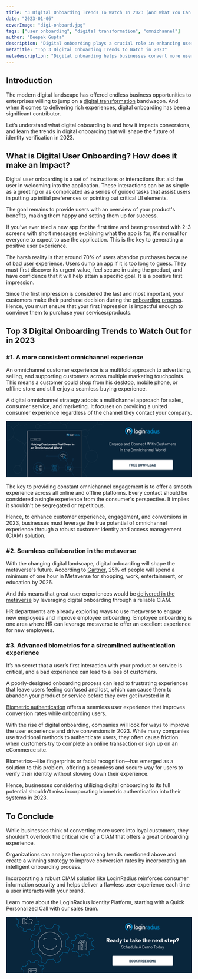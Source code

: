 ```yaml
---
title: "3 Digital Onboarding Trends To Watch In 2023 (And What You Can Do About It Now)"
date: "2023-01-06"
coverImage: "digi-onboard.jpg"
tags: ["user onboarding", "digital transformation", "omnichannel"]
author: "Deepak Gupta"
description: "Digital onboarding plays a crucial role in enhancing user experience. This blog will help you understand what digital onboarding is, how it impacts conversions, and the trends in digital onboarding that will shape the future of identity verification."
metatitle: "Top 3 Digital Onboarding Trends to Watch in 2023"
metadescription: "Digital onboarding helps businesses convert more users into customers. Here’s a list of digital onboarding trends to watch out for in 2023."
---
```


## Introduction

The modern digital landscape has offered endless business opportunities to enterprises willing to jump on a [digital transformation](https://blog.loginradius.com/identity/what-is-digital-transformation/) bandwagon. And when it comes to delivering rich experiences, digital onboarding has been a significant contributor. 

Let’s understand what digital onboarding is and how it impacts conversions, and learn the trends in digital onboarding that will shape the future of identity verification in 2023. 


## What is Digital User Onboarding? How does it make an Impact? 

Digital user onboarding is a set of instructions or interactions that aid the user in welcoming into the application. These interactions can be as simple as a greeting or as complicated as a series of guided tasks that assist users in putting up initial preferences or pointing out critical UI elements. 

The goal remains to provide users with an overview of your product's benefits, making them happy and setting them up for success.

If you’ve ever tried a new app for the first time and been presented with 2-3 screens with short messages explaining what the app is for, it's normal for everyone to expect to use the application. This is the key to generating a positive user experience.

The harsh reality is that around 70% of users abandon purchases because of bad user experience. Users dump an app if it is too long to guess. They must first discover its urgent value, feel secure in using the product, and have confidence that it will help attain a specific goal. It is a positive first impression.

Since the first impression is considered the last and most important, your customers make their purchase decision during the [onboarding process](https://blog.loginradius.com/growth/smooth-onboarding-positive-user-impression/). Hence, you must ensure that your first impression is impactful enough to convince them to purchase your services/products.


## Top 3 Digital Onboarding Trends to Watch Out for in 2023


### #1. A more consistent omnichannel experience

An omnichannel customer experience is a multifold approach to advertising, selling, and supporting customers across multiple marketing touchpoints. This means a customer could shop from his desktop, mobile phone, or offline store and still enjoy a seamless buying experience.  

A digital omnichannel strategy adopts a multichannel approach for sales, consumer service, and marketing. It focuses on providing a united consumer experience regardless of the channel they contact your company.


[![omni-eb](omni-eb.png)](https://www.loginradius.com/resource/making-customers-feel-seen-in-an-omnichannel-world/)

The key to providing constant omnichannel engagement is to offer a smooth experience across all online and offline platforms. Every contact should be considered a single experience from the consumer's perspective. It implies it shouldn't be segregated or repetitious.

Hence, to enhance customer experience, engagement, and conversions in 2023, businesses must leverage the true potential of omnichannel experience through a robust customer identity and access management (CIAM) solution. 


### #2. Seamless collaboration in the metaverse

With the changing digital landscape, digital onboarding will shape the metaverse's future. According to [Gartner](https://www.gartner.com/en/newsroom/press-releases/2022-02-07-gartner-predicts-25-percent-of-people-will-spend-at-least-one-hour-per-day-in-the-metaverse-by-2026), 25% of people will spend a minimum of one hour in Metaverse for shopping, work, entertainment, or education by 2026. 

And this means that great user experiences would be [delivered in the metaverse](https://blog.loginradius.com/identity/changing-user-authentication-in-metaverse/) by leveraging digital onboarding through a reliable CIAM.  

HR departments are already exploring ways to use metaverse to engage new employees and improve employee onboarding. Employee onboarding is one area where HR can leverage metaverse to offer an excellent experience for new employees. 


### #3. Advanced biometrics for a streamlined authentication experience

It’s no secret that a user’s first interaction with your product or service is critical, and a bad experience can lead to a loss of customers. 

A poorly-designed onboarding process can lead to frustrating experiences that leave users feeling confused and lost, which can cause them to abandon your product or service before they ever get invested in it. 

[Biometric authentication](https://blog.loginradius.com/identity/what-is-mob-biometric-authentication/) offers a seamless user experience that improves conversion rates while onboarding users.

With the rise of digital onboarding, companies will  look for ways to improve the user experience and drive conversions in 2023. While many companies use traditional methods to authenticate users, they often cause friction when customers try to complete an online transaction or sign up on an eCommerce site. 

Biometrics—like fingerprints or facial recognition—has emerged as a solution to this problem, offering a seamless and secure way for users to verify their identity without slowing down their experience.

Hence, businesses considering utilizing digital onboarding to its full potential shouldn’t miss incorporating biometric authentication into their systems in 2023. 


## To Conclude

While businesses think of converting more users into loyal customers, they shouldn’t overlook the critical role of a CIAM that offers a great onboarding experience. 

Organizations can analyze the upcoming trends mentioned above and create a winning strategy to improve conversion rates by incorporating an intelligent onboarding process. 

Incorporating a robust CIAM solution like LoginRadius reinforces consumer information security and helps deliver a flawless user experience each time a user interacts with your brand.

Learn more about the LoginRadius Identity Platform, starting with a Quick Personalized Call with our sales team.



[![book-a-free-demo-loginradius](../../assets/book-a-demo-loginradius.png)](https://www.loginradius.com/book-a-demo/)
